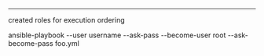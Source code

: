 ---
created roles for execution ordering

ansible-playbook --user username --ask-pass --become-user root --ask-become-pass foo.yml
